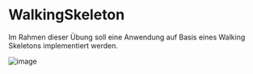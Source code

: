 # WalkingSkeleton
Im Rahmen dieser Übung soll eine Anwendung auf Basis eines Walking Skeletons implementiert werden.

![image](https://github.com/user-attachments/assets/982d6d53-4b4e-4057-a2bf-0f9d22b13729)
